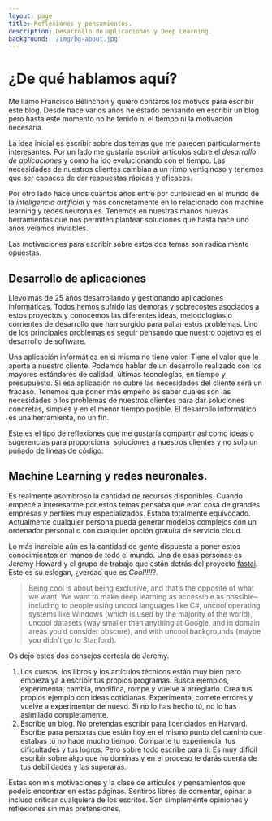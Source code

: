 ```yaml
---
layout: page
title: Reflexiones y pensamientos.
description: Desarrollo de aplicaciones y Deep Learning.
background: '/img/bg-about.jpg'
---
```

# ¿De qué hablamos aquí?

Me llamo Francisco Belinchón y quiero contaros los motivos para escribir este blog.
Desde hace varios años he estado pensando en escribir un blog pero hasta este momento no he tenido ni el tiempo ni la motivación necesaria.

La idea inicial es escribir sobre dos temas que me parecen particularmente interesantes. Por un lado me gustaría escribir artículos sobre el *desarrollo de aplicaciones* y como ha ido evolucionando con el tiempo. Las necesidades de nuestros clientes cambian a un ritmo vertiginoso y tenemos que ser capaces de dar respuestas rápidas y eficaces. 

Por otro lado hace unos cuantos años entre por curiosidad en el mundo de la *inteligencia artificial* y más concretamente en lo relacionado con machine learning y redes neuronales. Tenemos en nuestras manos nuevas herramientas que nos permiten plantear soluciones que hasta hace uno años veíamos inviables.

Las motivaciones para escribir sobre estos dos temas son radicalmente opuestas.

## Desarrollo de aplicaciones

Llevo más de 25 años desarrollando y gestionando aplicaciones informáticas. Todos hemos sufrido las demoras y sobrecostes asociados a estos proyectos y conocemos las diferentes ideas, metodologías o corrientes de desarrollo que han surgido para paliar estos problemas. Uno de los principales problemas es seguir pensando que nuestro objetivo es el desarrollo de software. 

Una aplicación informática en si misma no tiene valor. Tiene el valor que le aporta a nuestro cliente. Podemos hablar de un desarrollo realizado con los mayores estándares de calidad, últimas tecnologías, en tiempo y presupuesto. Si esa aplicación no cubre las necesidades del cliente será un fracaso. Tenemos que poner más empeño es saber cuales son las necesidades o los problemas de nuestros clientes para dar soluciones concretas, simples y en el menor tiempo posible. El desarrollo informático es una herramienta, no un fin.

Este es el tipo de reflexiones que me gustaría compartir así como ideas o sugerencias para proporcionar soluciones a nuestros clientes y no solo un puñado de líneas de código.

## Machine Learning y redes neuronales.

Es realmente asombroso la cantidad de recursos disponibles. Cuando empecé a interesarme por estos temas pensaba que eran cosa de grandes empresas y perfiles muy especializados. Estaba totalmente equivocado. Actualmente cualquier persona pueda generar modelos complejos con un ordenador personal o con cualquier opción gratuita de servicio cloud.

Lo más increible aún es la cantidad de gente dispuesta a poner estos conocimientos en manos de todo el mundo. Una de esas personas es Jeremy Howard y el grupo de trabajo que están detrás del proyecto [fastai](http://fast.ai). Este es su eslogan, ¿verdad que es *Cool!!!!*?.

>Being cool is about being exclusive, and that’s the opposite of what we want. We want to make deep learning as accessible as possible– including to people using uncool languages like C#, uncool operating systems like Windows (which is used by the majority of the world), uncool datasets (way smaller than anything at Google, and in domain areas you’d consider obscure), and with uncool backgrounds (maybe you didn’t go to Stanford).

Os dejo estos dos consejos cortesía de Jeremy.

1. Los cursos, los libros y los artículos técnicos están muy bien pero empieza ya a escribir tus propios programas. Busca ejemplos, experimenta, cambia, modifica, rompe y vuelve a arreglarlo. Crea tus propios ejemplo con ideas cotidianas. Experimenta, comete errores y vuelve a experimentar de nuevo. Si no lo has hecho tú, no lo has asimilado completamente.
2. Escribe un blog. No pretendas escribir para licenciados en Harvard. Escribe para personas que están hoy en el mismo punto del camino que estabas tú no hace mucho tiempo. Comparte tu experiencia, tus dificultades y tus logros. Pero sobre todo escribe para ti. Es muy difícil escribir sobre algo que no dominas y en el proceso te darás cuenta de tus debilidades y las superarás.

Estas son mis motivaciones y la clase de artículos y pensamientos que podéis encontrar en estas páginas. Sentiros libres de comentar, opinar o incluso criticar cualquiera de los escritos. Son simplemente opiniones y reflexiones sin más pretensiones. 
